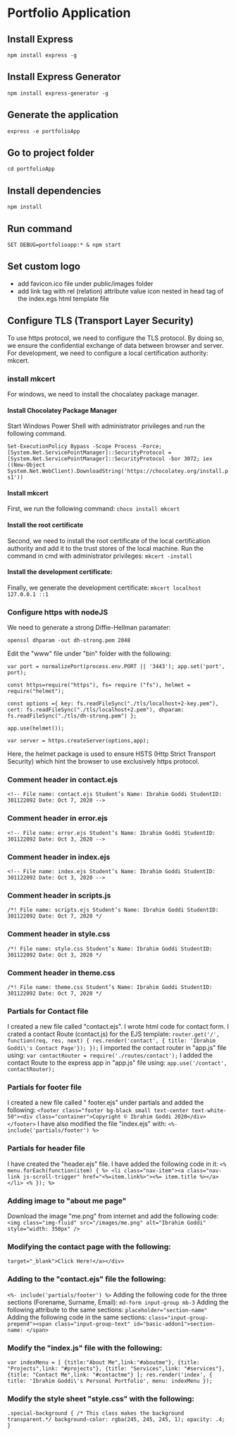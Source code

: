 # Portfolio Application
## Install Express
`npm install express -g`
## Install Express Generator
`npm install express-generator -g`
## Generate the application
`express -e portfolioApp`
## Go to project folder
`cd portfolioApp`
## Install dependencies
`npm install`
## Run command
`SET DEBUG=portfolioapp:* & npm start`
## Set custom logo
* add favicon.ico file under public/images folder
* add link tag with rel  (relation) attribute value icon nested in head tag of the index.egs html template file

## Configure TLS (Transport Layer Security)
To use https protocol, we need to configure the TLS protocol. 
By doing so, we ensure the confidential exchange of data between browser and server.
For development, we need to configure a local certification authority: mkcert.
### install mkcert 
For windows, we need to install the chocalatey package manager.
#### Install Chocolatey Package Manager
Start Windows Power Shell with administrator privileges and run the following command.

`Set-ExecutionPolicy Bypass -Scope Process -Force; [System.Net.ServicePointManager]::SecurityProtocol = [System.Net.ServicePointManager]::SecurityProtocol -bor 3072; iex ((New-Object System.Net.WebClient).DownloadString('https://chocolatey.org/install.ps1'))`

#### Install mkcert
First, we run the following command:
`choco install mkcert`

#### Install the root certificate
Second, we need to install the root certificate of the local certification authority and add it to the
trust stores of the local machine.
Run the command in cmd with administrator privileges:
`mkcert -install`

#### Install the development certificate:
Finally, we generate the development certificate:
`mkcert localhost 127.0.0.1 ::1`

### Configure https with nodeJS
We need to generate a strong Diffie-Hellman paramater:

`openssl dhparam -out dh-strong.pem 2048`

Edit the "www" file under "bin" folder with the following:

`var port = normalizePort(process.env.PORT || '3443');
 app.set('port', port);`

`const https=require("https"),
     fs= require ("fs"),
     helmet = require("helmet");`
     
`const options ={
   key: fs.readFileSync("./tls/localhost+2-key.pem"),
   cert: fs.readFileSync("./tls/localhost+2.pem"),
   dhparam: fs.readFileSync("./tls/dh-strong.pem")
 };`
   
`app.use(helmet());`

`var server = https.createServer(options,app);`

Here, the helmet package is used to ensure HSTS (Http Strict Transport Security) which hint the 
browser to use exclusively https protocol.

### Comment header in contact.ejs
`<!--
 File name: contact.ejs
 Student’s Name: Ibrahim Goddi
 StudentID: 301122092
 Date: Oct 7, 2020
  -->`
### Comment header in error.ejs  
`<!--
 File name: error.ejs
 Student’s Name: Ibrahim Goddi
 StudentID: 301122092
 Date: Oct 3, 2020
  -->`
### Comment header in index.ejs
`<!--
 File name: index.ejs
 Student’s Name: Ibrahim Goddi
 StudentID: 301122092
 Date: Oct 3, 2020
  -->`
### Comment header in scripts.js
`/*!
 File name: scripts.ejs
 Student’s Name: Ibrahim Goddi
 StudentID: 301122092
 Date: Oct 7, 2020
 */`
### Comment header in style.css
`/*!
 File name: style.css
 Student’s Name: Ibrahim Goddi
 StudentID: 301122092
 Date: Oct 3, 2020
 */` 
### Comment header in theme.css
`/*!
 File name: theme.css
 Student’s Name: Ibrahim Goddi
 StudentID: 301122092
 Date: Oct 7, 2020
 */`
### Partials for Contact file
I created a new file called "contact.ejs".
I wrote html code for contact form.
I crated a contact Route (contact.js) for the EJS template:
`router.get('/', function(req, res, next) {
     res.render('contact', { title: 'Ibrahim Goddi\'s Contact Page'});
 });`
I imported the contact router in "app.js" file using:
`var contactRouter = require('./routes/contact');`
I added the contact Route to the express app in "app.js" file using:
`app.use('/contact', contactRouter);`


### Partials for footer file
I created a new file called " footer.ejs" under partials and added the following:
`<footer class="footer bg-black small text-center text-white-50"><div class="container">Copyright © Ibrahim Goddi 2020</div></footer>`
I have also modified the file "index.ejs" with:
`<%- include('partials/footer') %>`
  
### Partials for header file
I have created the "header.ejs" file.
I have added the following code in it:
`<% menu.forEach(function(item) { %>
                     <li class="nav-item"><a class="nav-link js-scroll-trigger" href="<%=item.link%>"><%= item.title %></a></li>
                 <% }); %>`

### Adding image to "about me page"
Download the image "me.png" from internet and add the following code:
`<img class="img-fluid" src="/images/me.png" alt="Ibrahim Goddi" style="width: 350px" />`

### Modifying the contact page with the following:
`target="_blank">Click Here!</a></div>`

### Adding to the "contact.ejs" file the following:
`<%- include('partials/footer') %>`
Adding the following code for the three sections (Forename, Surname, Email):
`md-form input-group mb-3` 
Adding the following attribute to the same sections:
`placeholder="section-name"`
Adding the following code in the same sections:
`class="input-group-prepend"><span class="input-group-text" id="basic-addon1">section-name: </span>`

### Modify the "index.js" file with the following:
`var indexMenu = [
     {title:"About Me",link:"#aboutme"},
     {title: "Projects",link: "#projects"},
     {title: "Services",link: "#services"},
     {title: "Contact Me",link: "#contactme"}
   ];
   res.render('index', {
     title: 'Ibrahim Goddi\'s Personal Portfolio',
     menu: indexMenu
   });`

### Modify the style sheet "style.css" with the following:
`.special-background {
   /* This class makes the background transparent.*/
   background-color: rgba(245, 245, 245, 1);
   opacity: .4;
 }`

